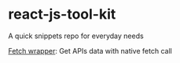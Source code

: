 # react-js-tool-kit
A quick snippets repo for everyday needs

[Fetch wrapper](https://github.com/bhoomabrsr/react-js-tool-kit/blob/main/JS/fetcher.js): Get APIs data with native fetch call
